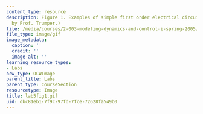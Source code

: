```yaml
---
content_type: resource
description: Figure 1. Examples of simple first order electrical circuits. (Image
  by Prof. Trumper.)
file: /media/courses/2-003-modeling-dynamics-and-control-i-spring-2005/dbc81eb17f9c97fd7fce72628fa549b0_lab5fig1.gif
file_type: image/gif
image_metadata:
  caption: ''
  credit: ''
  image-alt: ''
learning_resource_types:
- Labs
ocw_type: OCWImage
parent_title: Labs
parent_type: CourseSection
resourcetype: Image
title: lab5fig1.gif
uid: dbc81eb1-7f9c-97fd-7fce-72628fa549b0
---
```

